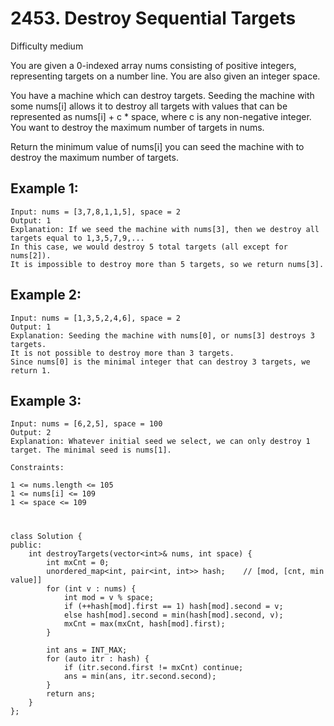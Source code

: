 # 2453. Destroy Sequential Targets
Difficulty medium

You are given a 0-indexed array nums consisting of positive integers, representing targets on a number line. You are also given an integer space.

You have a machine which can destroy targets. Seeding the machine with some nums[i] allows it to destroy all targets with values that can be represented as nums[i] + c * space, where c is any non-negative integer. You want to destroy the maximum number of targets in nums.

Return the minimum value of nums[i] you can seed the machine with to destroy the maximum number of targets.


## Example 1:
```
Input: nums = [3,7,8,1,1,5], space = 2
Output: 1
Explanation: If we seed the machine with nums[3], then we destroy all targets equal to 1,3,5,7,9,... 
In this case, we would destroy 5 total targets (all except for nums[2]). 
It is impossible to destroy more than 5 targets, so we return nums[3].
```


## Example 2:
```
Input: nums = [1,3,5,2,4,6], space = 2
Output: 1
Explanation: Seeding the machine with nums[0], or nums[3] destroys 3 targets. 
It is not possible to destroy more than 3 targets.
Since nums[0] is the minimal integer that can destroy 3 targets, we return 1.
```


## Example 3:
```
Input: nums = [6,2,5], space = 100
Output: 2
Explanation: Whatever initial seed we select, we can only destroy 1 target. The minimal seed is nums[1].
```


```
Constraints:

1 <= nums.length <= 105
1 <= nums[i] <= 109
1 <= space <= 109
```


#
```
class Solution {
public:
    int destroyTargets(vector<int>& nums, int space) {
        int mxCnt = 0;
        unordered_map<int, pair<int, int>> hash;    // [mod, [cnt, min value]]
        for (int v : nums) {
            int mod = v % space;
            if (++hash[mod].first == 1) hash[mod].second = v;
            else hash[mod].second = min(hash[mod].second, v);
            mxCnt = max(mxCnt, hash[mod].first);
        }

        int ans = INT_MAX;
        for (auto itr : hash) {
            if (itr.second.first != mxCnt) continue;
            ans = min(ans, itr.second.second);
        }
        return ans;
    }
};
```